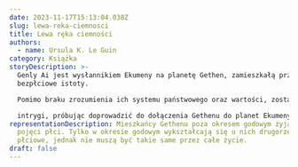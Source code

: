 ```yaml
---
date: 2023-11-17T15:13:04.038Z
slug: lewa-reka-ciemnosci
title: Lewa ręka ciemności
authors:
  - name: Ursula K. Le Guin
category: Książka
storyDescription: >-
  Genly Ai jest wysłannikiem Ekumeny na planetę Gethen, zamieszkałą przez
  bezpłciowe istoty.

  Pomimo braku zrozumienia ich systemu państwowego oraz wartości, zostaje wplątany w pałacowe

  intrygi, próbując doprowadzić do dołączenia Gethenu do planet Ekumeny.
representationDescription: Mieszkańcy Gethenu poza okresem godowym żyją bez
  pojęci płci. Tylko w okresie godowym wykształcają się u nich drugorzędne cechy
  płciowe, jednak nie muszą być takie same przez całe życie.
draft: false
---
```

